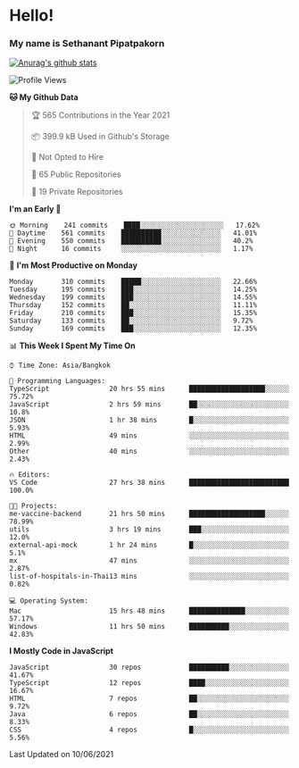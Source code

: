 # Hello!
### My name is Sethanant Pipatpakorn

[![Anurag's github stats](https://github-readme-stats.vercel.app/api?username=thetkpark&count_private=true&show_icons=true&theme=tokyonight)](https://github.com/anuraghazra/github-readme-stats)

<!--START_SECTION:waka-->
![Profile Views](http://img.shields.io/badge/Profile%20Views-8-blue)

**🐱 My Github Data** 

> 🏆 565 Contributions in the Year 2021
 > 
> 📦 399.9 kB Used in Github's Storage 
 > 
> 🚫 Not Opted to Hire
 > 
> 📜 65 Public Repositories 
 > 
> 🔑 19 Private Repositories  
 > 
**I'm an Early 🐤** 

```text
🌞 Morning    241 commits    ████░░░░░░░░░░░░░░░░░░░░░   17.62% 
🌆 Daytime    561 commits    ██████████░░░░░░░░░░░░░░░   41.01% 
🌃 Evening    550 commits    ██████████░░░░░░░░░░░░░░░   40.2% 
🌙 Night      16 commits     ░░░░░░░░░░░░░░░░░░░░░░░░░   1.17%

```
📅 **I'm Most Productive on Monday** 

```text
Monday       310 commits    █████░░░░░░░░░░░░░░░░░░░░   22.66% 
Tuesday      195 commits    ███░░░░░░░░░░░░░░░░░░░░░░   14.25% 
Wednesday    199 commits    ███░░░░░░░░░░░░░░░░░░░░░░   14.55% 
Thursday     152 commits    ██░░░░░░░░░░░░░░░░░░░░░░░   11.11% 
Friday       210 commits    ███░░░░░░░░░░░░░░░░░░░░░░   15.35% 
Saturday     133 commits    ██░░░░░░░░░░░░░░░░░░░░░░░   9.72% 
Sunday       169 commits    ███░░░░░░░░░░░░░░░░░░░░░░   12.35%

```


📊 **This Week I Spent My Time On** 

```text
⌚︎ Time Zone: Asia/Bangkok

💬 Programming Languages: 
TypeScript               20 hrs 55 mins      ███████████████████░░░░░░   75.72% 
JavaScript               2 hrs 59 mins       ██░░░░░░░░░░░░░░░░░░░░░░░   10.8% 
JSON                     1 hr 38 mins        █░░░░░░░░░░░░░░░░░░░░░░░░   5.93% 
HTML                     49 mins             ░░░░░░░░░░░░░░░░░░░░░░░░░   2.99% 
Other                    40 mins             ░░░░░░░░░░░░░░░░░░░░░░░░░   2.43%

🔥 Editors: 
VS Code                  27 hrs 38 mins      █████████████████████████   100.0%

🐱‍💻 Projects: 
me-vaccine-backend       21 hrs 50 mins      ███████████████████░░░░░░   78.99% 
utils                    3 hrs 19 mins       ███░░░░░░░░░░░░░░░░░░░░░░   12.0% 
external-api-mock        1 hr 24 mins        █░░░░░░░░░░░░░░░░░░░░░░░░   5.1% 
mx                       47 mins             ░░░░░░░░░░░░░░░░░░░░░░░░░   2.87% 
list-of-hospitals-in-Thai13 mins             ░░░░░░░░░░░░░░░░░░░░░░░░░   0.82%

💻 Operating System: 
Mac                      15 hrs 48 mins      ██████████████░░░░░░░░░░░   57.17% 
Windows                  11 hrs 50 mins      ██████████░░░░░░░░░░░░░░░   42.83%

```

**I Mostly Code in JavaScript** 

```text
JavaScript               30 repos            ██████████░░░░░░░░░░░░░░░   41.67% 
TypeScript               12 repos            ████░░░░░░░░░░░░░░░░░░░░░   16.67% 
HTML                     7 repos             ██░░░░░░░░░░░░░░░░░░░░░░░   9.72% 
Java                     6 repos             ██░░░░░░░░░░░░░░░░░░░░░░░   8.33% 
CSS                      4 repos             █░░░░░░░░░░░░░░░░░░░░░░░░   5.56%

```



 Last Updated on 10/06/2021
<!--END_SECTION:waka-->
